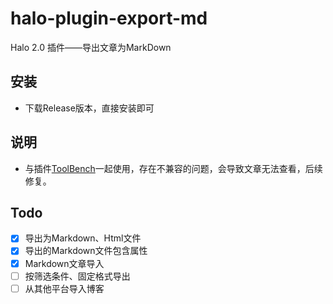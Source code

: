 # halo-plugin-export-md

Halo 2.0 插件——导出文章为MarkDown

## 安装
- 下载Release版本，直接安装即可

## 说明
- 与插件[ToolBench](https://www.halo.run/store/apps/app-SsYlH)一起使用，存在不兼容的问题，会导致文章无法查看，后续修复。

## Todo
- [x]  导出为Markdown、Html文件
- [x] 导出的Markdown文件包含属性
- [x] Markdown文章导入
- [ ] 按筛选条件、固定格式导出
- [ ] 从其他平台导入博客